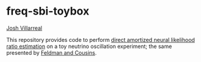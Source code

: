 # freq-sbi-toybox

[Josh Villarreal](mailto:villaj@mit.edu)

This repository provides code to perform [direct amortized neural likelihood ratio estimation](https://arxiv.org/abs/2311.10571) on a toy neutrino oscillation experiment; the same presented by [Feldman and Cousins](https://arxiv.org/abs/physics/9711021).
